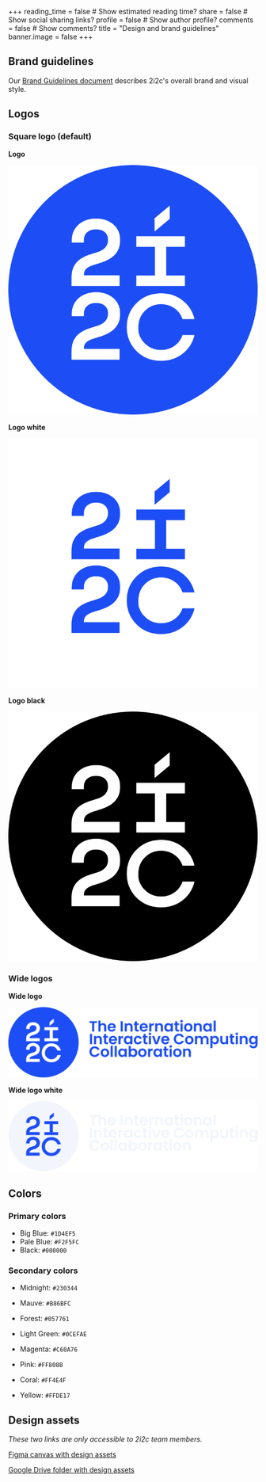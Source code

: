 +++
reading_time = false  # Show estimated reading time?
share = false  # Show social sharing links?
profile = false  # Show author profile?
comments = false  # Show comments?
title = "Design and brand guidelines"
banner.image = false
+++

## Brand guidelines

Our [Brand Guidelines document](https://docs.google.com/presentation/d/1O36_yjTSKiXB9_yAnj4QnF_sob1z_GQmcfIVrZ_ymeY/edit?usp=drive_link) describes 2i2c's overall brand and visual style.

## Logos

### Square logo (default)

**Logo**

![](logo.png)

**Logo white**

![](logo-white.png)

**Logo black**

![](logo-black.png)

### Wide logos

**Wide logo**

![](logo-wide.png)

**Wide logo white**

![](logo-wide-white.png)

## Colors

### Primary colors

- Big Blue: `#1D4EF5`
- Pale Blue: `#F2F5FC`
- Black: `#000000`

### Secondary colors

- Midnight: `#230344`
- Mauve: `#B86BFC`

- Forest: `#057761`
- Light Green: `#0CEFAE`

- Magenta: `#C60A76`
- Pink: `#FF808B`

- Coral: `#FF4E4F`
- Yellow: `#FFDE17`

## Design assets

_These two links are only accessible to 2i2c team members._

[Figma canvas with design assets](https://www.figma.com/file/pp9e4cNYthJnm8u6MzpUdp/Logo-and-brand-assets?type=design&node-id=0%3A1&mode=design&t=Rtl3KwVFv63I4sj9-1)

[Google Drive folder with design assets](https://drive.google.com/drive/folders/1YMb1nEW-tX8DaNPzKx5IOJ747BPQDDDe?usp=drive_link)



<script>
// This is a hacky little script to add a circle to preview the color for in-line color snippets.
function addColorCircle() {
  document.querySelectorAll("code").forEach((el) => {
    color = el.textContent;
    if (color.startsWith("#")) {
      el.insertAdjacentHTML('afterbegin', `<span class='colorDemo' style='background-color: ${color}'></span>`); 
    }
  });
}
addColorCircle();
</script>
<style>
  .colorDemo {
    width: .7rem;
    height: .7rem;
    margin-right: .2rem;
    display: inline-flex;
    border-radius:1rem;
  }

  figure img {
    height: 5rem;
    width: auto;
    float: left;
  }
</style>